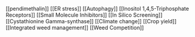 [[pendimethalin]]
[[ER stress]]
[[Autophagy]]
[[Inositol 1,4,5-Triphosphate Receptors]]
[[Small Molecule Inhibitors]]
[[In Silico Screening]]
[[Cystathionine Gamma-synthase]]
[[Climate change]]
[[Crop yield]]
[[Integrated weed management]]
[[Weed Competition]]
